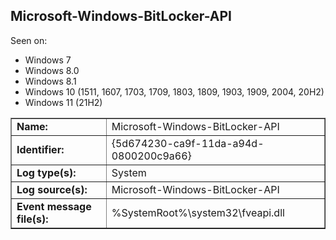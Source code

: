 ## Microsoft-Windows-BitLocker-API

Seen on:
* Windows 7
* Windows 8.0
* Windows 8.1
* Windows 10 (1511, 1607, 1703, 1709, 1803, 1809, 1903, 1909, 2004, 20H2)
* Windows 11 (21H2)

<table border="1" class="docutils">
  <tbody>
    <tr>
      <td><b>Name:</b></td>
      <td>Microsoft-Windows-BitLocker-API</td>
    </tr>
    <tr>
      <td><b>Identifier:</b></td>
      <td>{5d674230-ca9f-11da-a94d-0800200c9a66}</td>
    </tr>
    <tr>
      <td><b>Log type(s):</b></td>
      <td>System</td>
    </tr>
    <tr>
      <td><b>Log source(s):</b></td>
      <td>Microsoft-Windows-BitLocker-API</td>
    </tr>
    <tr>
      <td><b>Event message file(s):</b></td>
      <td>%SystemRoot%\system32\fveapi.dll</td>
    </tr>
  </tbody>
</table>

&nbsp;

